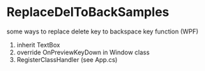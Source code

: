# ReplaceDelToBackSamples
some ways to replace delete key  to backspace key function (WPF)

1. inherit TextBox
2. override OnPreviewKeyDown in Window class
3. RegisterClassHandler (see App.cs)
